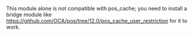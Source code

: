 This module alone is not compatible with pos_cache; you need to install
a bridge module like
<https://github.com/OCA/pos/tree/12.0/pos_cache_user_restriction> for it
to work.
